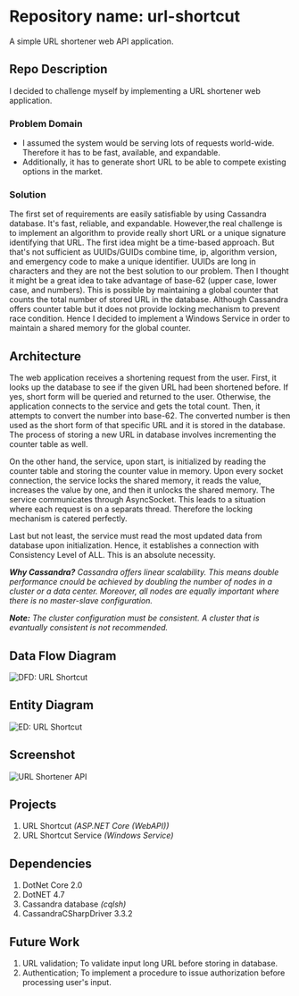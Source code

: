 # Repository name: url-shortcut
A simple URL shortener web API application.

## Repo Description
I decided to challenge myself by implementing a URL shortener web application.

### Problem Domain
* I assumed the system would be serving lots of requests world-wide. Therefore it has to be fast, available, and expandable.
* Additionally, it has to generate short URL to be able to compete existing options in the market.

### Solution
The first set of requirements are easily satisfiable by using Cassandra database. It's fast, reliable, and expandable. However,the real challenge is to implement an algorithm to provide really short URL or a unique signature identifying that URL. The first idea might be a time-based approach. But that's not sufficient as UUIDs/GUIDs combine time, ip, algorithm version, and emergency code to make a unique identifier. UUIDs are long in characters and they are not the best solution to our problem. Then I thought it might be a great idea to take advantage of base-62 (upper case, lower case, and numbers). This is possible by maintaining a global counter that counts the total number of stored URL in the database. Although Cassandra offers counter table but it does not provide locking mechanism to prevent race condition. Hence I decided to implement a Windows Service in order to maintain a shared memory for the global counter.

## Architecture
The web application receives a shortening request from the user. First, it looks up the database to see if the given URL had been shortened before. If yes, short form will be queried and returned to the user. Otherwise, the application connects to the service and gets the total count. Then, it attempts to convert the number into base-62. The converted number is then used as the short form of that specific URL and it is stored in the database. The process of storing a new URL in database involves incrementing the counter table as well.

On the other hand, the service, upon start, is initialized by reading the counter table and storing the counter value in memory. Upon every socket connection, the service locks the shared memory, it reads the value, increases the value by one, and then it unlocks the shared memory. The service communicates through AsyncSocket. This leads to a situation where each request is on a separats thread. Therefore the locking mechanism is catered perfectly.

Last but not least, the service must read the most updated data from database upon initialization. Hence, it establishes a connection with Consistency Level of ALL. This is an absolute necessity.

***Why Cassandra?** Cassandra offers linear scalability. This means double performance cnould be achieved by doubling the number of nodes in a cluster or a data center. Moreover, all nodes are equally important where there is no master-slave configuration.*

***Note:** The cluster configuration must be consistent. A cluster that is evantually consistent is not recommended.*

## Data Flow Diagram
![DFD: URL Shortcut](https://github.com/kamyar-nemati/url-shortcut/blob/master/DFD%20-%20URL_Shortcut.png?raw=true "DFD: URL Shortcut")

## Entity Diagram
![ED: URL Shortcut](https://raw.githubusercontent.com/kamyar-nemati/url-shortcut/master/ED%20-%20URL_Shortcut.png "ED: URL Shortcut")

## Screenshot
![URL Shortener API](https://user-images.githubusercontent.com/29518086/31230415-86e71f28-aa16-11e7-8876-2a74f2146dc4.PNG "URL Shortener API")

## Projects
1. URL Shortcut _(ASP.NET Core (WebAPI))_
2. URL Shortcut Service _(Windows Service)_

## Dependencies
1. DotNet Core 2.0
2. DotNET 4.7
3. Cassandra database _(cqlsh)_
4. CassandraCSharpDriver 3.3.2

## Future Work
1. URL validation; To validate input long URL before storing in database.
2. Authentication; To implement a procedure to issue authorization before processing user's input.
